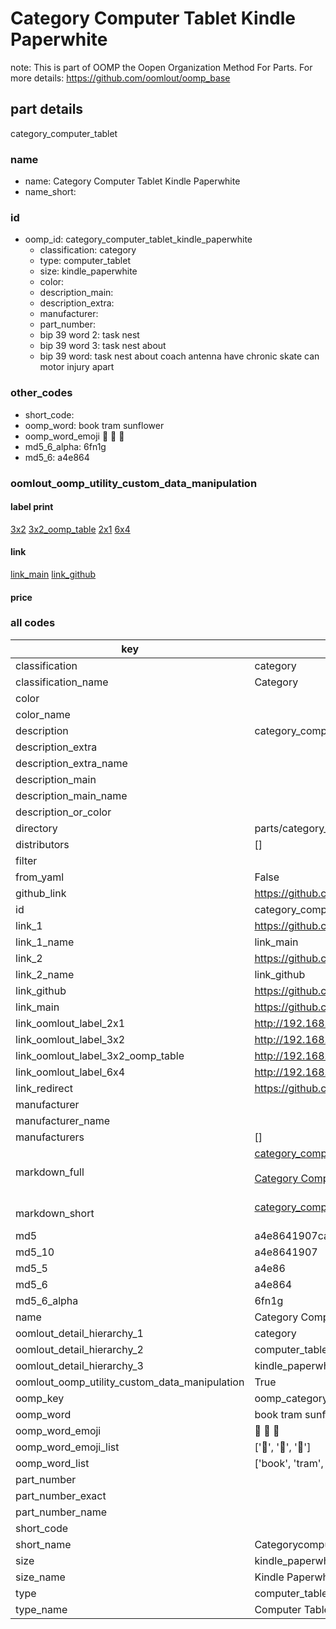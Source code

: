 # Category Computer Tablet Kindle Paperwhite  

note: This is part of OOMP the Oopen Organization Method For Parts. For more details: https://github.com/oomlout/oomp_base

##  part details
  



category_computer_tablet



### name
* name: Category Computer Tablet Kindle Paperwhite
* name_short: 
### id
* oomp_id: category_computer_tablet_kindle_paperwhite
  * classification: category
  * type: computer_tablet
  * size: kindle_paperwhite
  * color: 
  * description_main: 
  * description_extra: 
  * manufacturer: 
  * part_number: 
  * bip 39 word 2: task nest
  * bip 39 word 3: task nest about
  * bip 39 word: task nest about coach antenna have chronic skate can motor injury apart

### other_codes
* short_code: 
* oomp_word: book tram sunflower
* oomp_word_emoji :book: :tram: :sunflower:
* md5_6_alpha: 6fn1g
* md5_6: a4e864






### oomlout_oomp_utility_custom_data_manipulation
#### label print
[3x2](http://192.168.1.245:1112/?label=oomp%206fn1g)
[3x2_oomp_table](http://192.168.1.108:1112/?label=oomp%206fn1g)
[2x1](http://192.168.1.242:1112/?label=oomp%206fn1g)
[6x4](http://192.168.1.55:1112/?label=oomp%206fn1g)    

#### link

[link_main](https://github.com/oomlout/oomlout_oomp_version_1_messy/tree/main/parts/category_computer_tablet_kindle_paperwhite) [link_github](https://github.com/oomlout/oomlout_oomp_version_1_messy/tree/main/parts/category_computer_tablet_kindle_paperwhite)                             

#### price







### all codes 
| key | value |  
| --- | --- |  
| classification | category |  
| classification_name | Category |  
| color |  |  
| color_name |  |  
| description | category_computer_tablet |  
| description_extra |  |  
| description_extra_name |  |  
| description_main |  |  
| description_main_name |  |  
| description_or_color |   |  
| directory | parts/category_computer_tablet_kindle_paperwhite |  
| distributors | [] |  
| filter |  |  
| from_yaml | False |  
| github_link | https://github.com/oomlout/oomlout_oomp_part_src/tree/main/parts/category_computer_tablet_kindle_paperwhite |  
| id | category_computer_tablet_kindle_paperwhite |  
| link_1 | https://github.com/oomlout/oomlout_oomp_version_1_messy/tree/main/parts/category_computer_tablet_kindle_paperwhite |  
| link_1_name | link_main |  
| link_2 | https://github.com/oomlout/oomlout_oomp_version_1_messy/tree/main/parts/category_computer_tablet_kindle_paperwhite |  
| link_2_name | link_github |  
| link_github | https://github.com/oomlout/oomlout_oomp_version_1_messy/tree/main/parts/category_computer_tablet_kindle_paperwhite |  
| link_main | https://github.com/oomlout/oomlout_oomp_version_1_messy/tree/main/parts/category_computer_tablet_kindle_paperwhite |  
| link_oomlout_label_2x1 | http://192.168.1.242:1112/?label=oomp%206fn1g |  
| link_oomlout_label_3x2 | http://192.168.1.245:1112/?label=oomp%206fn1g |  
| link_oomlout_label_3x2_oomp_table | http://192.168.1.108:1112/?label=oomp%206fn1g |  
| link_oomlout_label_6x4 | http://192.168.1.55:1112/?label=oomp%206fn1g |  
| link_redirect | https://github.com/oomlout/oomlout_oomp_version_1_messy/tree/main/parts/category_computer_tablet_kindle_paperwhite |  
| manufacturer |  |  
| manufacturer_name |  |  
| manufacturers | [] |  
| markdown_full | [category_computer_tablet_kindle_paperwhite](none)<br>[](none)<br>[Category Computer Tablet Kindle Paperwhite](none)<br><br> |  
| markdown_short | [category_computer_tablet_kindle_paperwhite](none)<br><br> |  
| md5 | a4e8641907ca050da684e2ca00e526f0 |  
| md5_10 | a4e8641907 |  
| md5_5 | a4e86 |  
| md5_6 | a4e864 |  
| md5_6_alpha | 6fn1g |  
| name | Category Computer Tablet Kindle Paperwhite |  
| oomlout_detail_hierarchy_1 | category |  
| oomlout_detail_hierarchy_2 | computer_tablet |  
| oomlout_detail_hierarchy_3 | kindle_paperwhite |  
| oomlout_oomp_utility_custom_data_manipulation | True |  
| oomp_key | oomp_category_computer_tablet_kindle_paperwhite |  
| oomp_word | book tram sunflower |  
| oomp_word_emoji | :book: :tram: :sunflower: |  
| oomp_word_emoji_list | [':book:', ':tram:', ':sunflower:'] |  
| oomp_word_list | ['book', 'tram', 'sunflower'] |  
| part_number |  |  
| part_number_exact |  |  
| part_number_name |  |  
| short_code |  |  
| short_name | Categorycomputertablet |  
| size | kindle_paperwhite |  
| size_name | Kindle Paperwhite |  
| type | computer_tablet |  
| type_name | Computer Tablet |  
